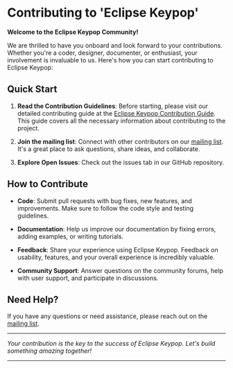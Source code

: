 # Contributing to 'Eclipse Keypop'

**Welcome to the Eclipse Keypop Community!**

We are thrilled to have you onboard and look forward to your contributions. Whether you're a coder, designer, 
documenter, or enthusiast, your involvement is invaluable to us. Here's how you can start contributing to Eclipse 
Keypop:

## Quick Start

1. **Read the Contribution Guidelines**: Before starting, please visit our detailed contributing guide at the
[Eclipse Keypop Contribution Guide](https://keypop.org/community/contributing/). 
This guide covers all the necessary information about contributing to the project.

2. **Join the mailing list**: Connect with other contributors on our 
[mailing list](https://accounts.eclipse.org/mailing-list/keypop-dev/). 
It's a great place to ask questions, share ideas, and collaborate.

3. **Explore Open Issues**: Check out the issues tab in our GitHub repository.

## How to Contribute

- **Code**: Submit pull requests with bug fixes, new features, and improvements. Make sure to follow the code style and 
testing guidelines.

- **Documentation**: Help us improve our documentation by fixing errors, adding examples, or writing tutorials.

- **Feedback**: Share your experience using Eclipse Keypop. Feedback on usability, features, and your overall experience 
is incredibly valuable.

- **Community Support**: Answer questions on the community forums, help with user support, and participate in 
discussions.

## Need Help?

If you have any questions or need assistance, please reach out on the 
[mailing list](https://accounts.eclipse.org/mailing-list/keypop-dev/).

---

_Your contribution is the key to the success of Eclipse Keypop. Let's build something amazing together!_

---